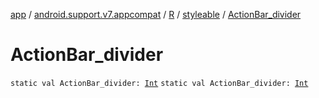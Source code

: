 [app](../../../index.md) / [android.support.v7.appcompat](../../index.md) / [R](../index.md) / [styleable](index.md) / [ActionBar_divider](./-action-bar_divider.md)

# ActionBar_divider

`static val ActionBar_divider: `[`Int`](https://kotlinlang.org/api/latest/jvm/stdlib/kotlin/-int/index.html)
`static val ActionBar_divider: `[`Int`](https://kotlinlang.org/api/latest/jvm/stdlib/kotlin/-int/index.html)